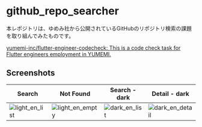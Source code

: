 # github_repo_searcher

本レポジトリは、ゆめみ社から公開されているGitHubのリポジトリ検索の課題を取り組んでみたものです。

[yumemi-inc/flutter-engineer-codecheck: This is a code check task for Flutter engineers employment in YUMEMI.](https://github.com/yumemi-inc/flutter-engineer-codecheck)

## Screenshots

| Search | Not Found | Search - dark | Detail - dark |
| --- | --- | --- | --- |
| ![light_en_list](https://user-images.githubusercontent.com/12729025/181021992-11f98ba5-aa8f-4568-a353-1c6f0d0c5b9d.png) | ![light_en_empty](https://user-images.githubusercontent.com/12729025/181022064-de1840ca-da64-40a5-bedd-1ea2217630ea.png) | ![dark_en_list](https://user-images.githubusercontent.com/12729025/181022037-6f1abd4a-2c82-4881-a720-6730e822cda0.png) | ![dark_en_detail](https://user-images.githubusercontent.com/12729025/181022081-4abe8fc7-775e-40a8-b11b-76839fb6ad03.png)

